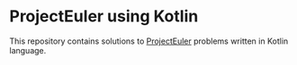 # ProjectEuler using Kotlin

This repository contains solutions to [ProjectEuler](https://projecteuler.net/archives "ProjectEuler") problems written in Kotlin language.
